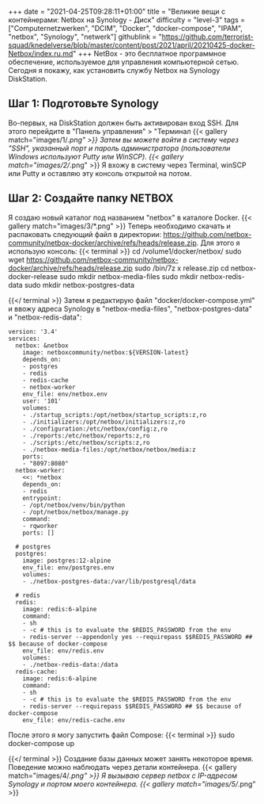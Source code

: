 +++
date = "2021-04-25T09:28:11+01:00"
title = "Великие вещи с контейнерами: Netbox на Synology - Диск"
difficulty = "level-3"
tags = ["Computernetzwerken", "DCIM", "Docker", "docker-compose", "IPAM", "netbox", "Synology", "netwerk"]
githublink = "https://github.com/terrorist-squad/knedelverse/blob/master/content/post/2021/april/20210425-docker-Netbox/index.ru.md"
+++
NetBox - это бесплатное программное обеспечение, используемое для управления компьютерной сетью. Сегодня я покажу, как установить службу Netbox на Synology DiskStation.
## Шаг 1: Подготовьте Synology
Во-первых, на DiskStation должен быть активирован вход SSH. Для этого перейдите в "Панель управления" > "Терминал
{{< gallery match="images/1/*.png" >}}
Затем вы можете войти в систему через "SSH", указанный порт и пароль администратора (пользователи Windows используют Putty или WinSCP).
{{< gallery match="images/2/*.png" >}}
Я вхожу в систему через Terminal, winSCP или Putty и оставляю эту консоль открытой на потом.
## Шаг 2: Создайте папку NETBOX
Я создаю новый каталог под названием "netbox" в каталоге Docker.
{{< gallery match="images/3/*.png" >}}
Теперь необходимо скачать и распаковать следующий файл в директории: https://github.com/netbox-community/netbox-docker/archive/refs/heads/release.zip. Для этого я использую консоль:
{{< terminal >}}
cd /volume1/docker/netbox/
sudo wget https://github.com/netbox-community/netbox-docker/archive/refs/heads/release.zip
sudo /bin/7z x release.zip
cd netbox-docker-release
sudo mkdir netbox-media-files
sudo mkdir netbox-redis-data
sudo mkdir netbox-postgres-data

{{</ terminal >}}
Затем я редактирую файл "docker/docker-compose.yml" и ввожу адреса Synology в "netbox-media-files", "netbox-postgres-data" и "netbox-redis-data":
```
version: '3.4'
services:
  netbox: &netbox
    image: netboxcommunity/netbox:${VERSION-latest}
    depends_on:
    - postgres
    - redis
    - redis-cache
    - netbox-worker
    env_file: env/netbox.env
    user: '101'
    volumes:
    - ./startup_scripts:/opt/netbox/startup_scripts:z,ro
    - ./initializers:/opt/netbox/initializers:z,ro
    - ./configuration:/etc/netbox/config:z,ro
    - ./reports:/etc/netbox/reports:z,ro
    - ./scripts:/etc/netbox/scripts:z,ro
    - ./netbox-media-files:/opt/netbox/netbox/media:z
    ports:
    - "8097:8080"
  netbox-worker:
    <<: *netbox
    depends_on:
    - redis
    entrypoint:
    - /opt/netbox/venv/bin/python
    - /opt/netbox/netbox/manage.py
    command:
    - rqworker
    ports: []

  # postgres
  postgres:
    image: postgres:12-alpine
    env_file: env/postgres.env
    volumes:
    - ./netbox-postgres-data:/var/lib/postgresql/data

  # redis
  redis:
    image: redis:6-alpine
    command:
    - sh
    - -c # this is to evaluate the $REDIS_PASSWORD from the env
    - redis-server --appendonly yes --requirepass $$REDIS_PASSWORD ## $$ because of docker-compose
    env_file: env/redis.env
    volumes:
    - ./netbox-redis-data:/data
  redis-cache:
    image: redis:6-alpine
    command:
    - sh
    - -c # this is to evaluate the $REDIS_PASSWORD from the env
    - redis-server --requirepass $$REDIS_PASSWORD ## $$ because of docker-compose
    env_file: env/redis-cache.env

```
После этого я могу запустить файл Compose:
{{< terminal >}}
sudo docker-compose up

{{</ terminal >}}
Создание базы данных может занять некоторое время. Поведение можно наблюдать через детали контейнера.
{{< gallery match="images/4/*.png" >}}
Я вызываю сервер netbox с IP-адресом Synology и портом моего контейнера.
{{< gallery match="images/5/*.png" >}}